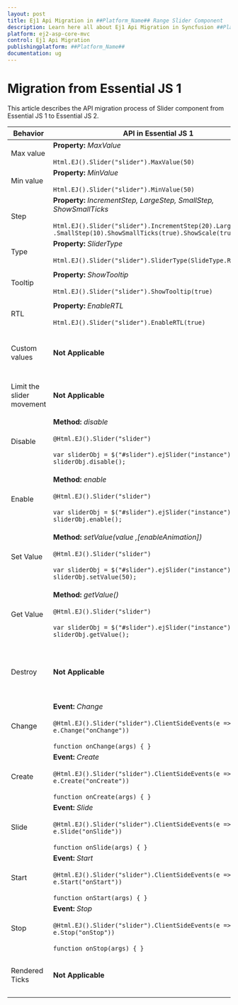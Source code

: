 ```yaml
---
layout: post
title: Ej1 Api Migration in ##Platform_Name## Range Slider Component
description: Learn here all about Ej1 Api Migration in Syncfusion ##Platform_Name## Range Slider component and more.
platform: ej2-asp-core-mvc
control: Ej1 Api Migration
publishingplatform: ##Platform_Name##
documentation: ug
---
```


# Migration from Essential JS 1

This article describes the API migration process of Slider component from Essential JS 1 to Essential JS 2.

| Behavior | API in Essential JS 1 | API in Essential JS 2 |
| --- | --- | --- |
| Max value | **Property:**  *MaxValue*  <br/><br/>  `Html.EJ().Slider("slider").MaxValue(50)` | **Property:**  *Max*  <br/><br/>  `@Html.EJS().Slider("slider").Max(50)` |
| Min value | **Property:**  *MinValue*  <br/><br/>  `Html.EJ().Slider("slider").MinValue(50)`| **Property:**  *Min*  <br/><br/>  `@Html.EJS().Slider("slider").Min(50)` |
| Step | **Property:**  *IncrementStep, LargeStep, SmallStep, ShowSmallTicks*  <br/><br/>  `Html.EJ().Slider("slider").IncrementStep(20).LargeStep(20)`<br/>`.SmallStep(10).ShowSmallTicks(true).ShowScale(true)`| **Property:**  *Ticks*  <br/><br/>  `@Html.EJS().Slider("slider").Ticks(new SliderTicksData { ShowSmallTicks = true, LargeStep = 20, SmallStep = 5, Placement = Placement.After })` |
| Type | **Property:**  *SliderType*  <br/><br/>  `Html.EJ().Slider("slider").SliderType(SlideType.Range)` | **Property:**  *Type*  <br/><br/>  `@Html.EJS().Slider("slider").Type(SliderType.Range)` |
| Tooltip | **Property:**  *ShowTooltip*  <br/><br/>  `Html.EJ().Slider("slider").ShowTooltip(true)` | **Property:**  *Tooltip*  <br/><br/>  `@Html.EJS().Slider("slider").Tooltip(new SliderTooltipData { Placement = TooltipPlacement.After, IsVisible = true })` |
| RTL | **Property:**  *EnableRTL*  <br/><br/>  `Html.EJ().Slider("slider").EnableRTL(true)` | **Property:**  *EnableRtl*  <br/><br/>  `@Html.EJS().Slider("slider").EnableRtl(true)` |
| Custom values | **Not Applicable** | **Property:**  *CustomValues*  <br/><br/>  `String[] values = { "Mon", "Tue", "Wed" };`  <br/>  `ViewBag.customValues = values;`  <br/>  <br/>  `@Html.EJS().Slider("slider").CustomValues(ViewBag.customValue)` |
| Limit the slider movement | **Not Applicable** | **Property:**  *Limits*  <br/><br/>  `@Html.EJS().Slider("slider").Limits(new SliderLimitData { Enabled = true, MinStart = 20, MinEnd = 40 })` |
| Disable | **Method:**  *disable*  <br/><br/>  `@Html.EJ().Slider("slider")`  <br/><br/>  `var sliderObj = $("#slider").ejSlider("instance");`  <br/>  `sliderObj.disable();` | **Property:**  *Enabled*  <br/><br/>  `@Html.EJS().Slider("slider")`  <br/>  <br/>  `var sliderObj = document.getElementById('slider').ej2_instances[0];`  <br/>  `sliderObj.enabled = false;` |
| Enable | **Method:**  *enable*  <br/><br/>  `@Html.EJ().Slider("slider")`  <br/><br/>  `var sliderObj = $("#slider").ejSlider("instance");`  <br/>  `sliderObj.enable();` | **Property:**  *Enabled*  <br/><br/>  `@Html.EJ().Slider("slider").Enabled(false)`  <br/>  <br/>  `var sliderObj = document.getElementById('slider').ej2_instances[0];`  <br/>  `sliderObj.enabled = true;` |
| Set Value | **Method:**  *setValue(value ,[enableAnimation])*  <br/><br/>  `@Html.EJ().Slider("slider")`<br/><br/>  `var sliderObj = $("#slider").ejSlider("instance");`  <br/>  `sliderObj.setValue(50);` | **Property:**  *value*  <br/><br/>  `@Html.EJS().Slider("slider").Enabled(false)`  <br/>  <br/>  `var sliderObj = document.getElementById('slider').ej2_instances[0];`  <br/>  `sliderObj.value = 30;` |
| Get Value | **Method:**  *getValue()*  <br/><br/>  `@Html.EJ().Slider("slider")`<br/><br/>  `var sliderObj = $("#slider").ejSlider("instance");`  <br/>  `sliderObj.getValue();` | **Property:**  *value*  <br/><br/>  `@Html.EJS().Slider("slider").Value(50)`  <br/><br/>  `var sliderObj = document.getElementById('slider').ej2_instances[0];`  <br/>  `var value = sliderObj.value;` |
| Destroy | **Not Applicable** | **Method:**  *destroy()*  <br/><br/>  `@Html.EJS().Slider("slider").Value(50)`<br/><br/>  `var sliderObj = document.getElementById('slider').ej2_instances[0];`  <br/>  `sliderObj.destroy();` |
| Change | **Event:**  *Change*  <br/><br/>  `@Html.EJ().Slider("slider").ClientSideEvents(e => e.Change("onChange"))`  <br/><br/>  `function onChange(args) { }` | **Event:**  *Changed*  <br/><br/>  `@Html.EJS().Slider("slider").Changed("onChanged")`  <br/><br/>  `function onChanged(args) { }` |
| Create | **Event:**  *Create*  <br/><br/>  `@Html.EJ().Slider("slider").ClientSideEvents(e => e.Create("onCreate"))`  <br/><br/>  `function onCreate(args) { }` | **Event:**  *Created*  <br/><br/>  `@Html.EJS().Slider("slider").Created("onCreated")`  <br/><br/>  `function onCreated(args) { }` |
| Slide | **Event:**  *Slide*  <br/><br/>  `@Html.EJ().Slider("slider").ClientSideEvents(e => e.Slide("onSlide"))`  <br/><br/>  `function onSlide(args) { }` | **Event:**  *Change*  <br/><br/>  `@Html.EJS().Slider("slider").Change("onChange")`  <br/><br/>  `function onChange(args) { }` |
| Start | **Event:**  *Start*  <br/><br/>  `@Html.EJ().Slider("slider").ClientSideEvents(e => e.Start("onStart"))`  <br/><br/>  `function onStart(args) { }` | **Event:**  *Created*  <br/><br/>  `@Html.EJS().Slider("slider").Created("onCreated")`  <br/><br/>  `function onCreated(args) { }` |
| Stop | **Event:**  *Stop*  <br/><br/>  `@Html.EJ().Slider("slider").ClientSideEvents(e => e.Stop("onStop"))`  <br/><br/>  `function onStop(args) { }` | **Event:**  *Changed*  <br/><br/>  `@Html.EJS().Slider("slider").Changed("onCreated")`  <br/><br/>  `function onChanged(args) { }`|
| Rendered Ticks | **Not Applicable** | **Event:**  *RenderedTicks*  <br/><br/>  `@Html.EJS().Slider("slider").RenderedTicks("onRenderedTicks")`  <br/><br/>  `function onRenderedTicks(args) { }` |
